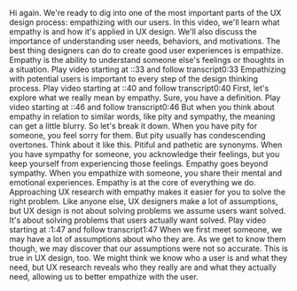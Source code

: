 Hi again. We're ready to dig into one of the most important parts of the UX design process: empathizing with our users. In this video, we'll learn what empathy is and how it's applied in UX design. We'll also discuss the importance of understanding user needs, behaviors, and motivations. The best thing designers can do to create good user experiences is empathize. Empathy is the ability to understand someone else's feelings or thoughts in a situation.
Play video starting at ::33 and follow transcript0:33
Empathizing with potential users is important to every step of the design thinking process.
Play video starting at ::40 and follow transcript0:40
First, let's explore what we really mean by empathy. Sure, you have a definition.
Play video starting at ::46 and follow transcript0:46
But when you think about empathy in relation to similar words, like pity and sympathy, the meaning can get a little blurry. So let's break it down. When you have pity for someone, you feel sorry for them. But pity usually has condescending overtones. Think about it like this. Pitiful and pathetic are synonyms. When you have sympathy for someone, you acknowledge their feelings, but you keep yourself from experiencing those feelings. Empathy goes beyond sympathy. When you empathize with someone, you share their mental and emotional experiences. Empathy is at the core of everything we do. Approaching UX research with empathy makes it easier for you to solve the right problem. Like anyone else, UX designers make a lot of assumptions, but UX design is not about solving problems we assume users want solved. It's about solving problems that users actually want solved.
Play video starting at :1:47 and follow transcript1:47
When we first meet someone, we may have a lot of assumptions about who they are. As we get to know them though, we may discover that our assumptions were not so accurate. This is true in UX design, too. We might think we know who a user is and what they need, but UX research reveals who they really are and what they actually need, allowing us to better empathize with the user.